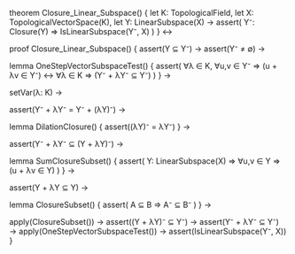 theorem Closure_Linear_Subspace() {
  let K: TopologicalField,
  let X: TopologicalVectorSpace(K),
  let Y: LinearSubspace(X) →
  assert(
    Y⁻: Closure(Y) ⇒ IsLinearSubspace(Y⁻, X)
  )
} ↔

proof Closure_Linear_Subspace() {
  assert(Y ⊆ Y⁻) →
  assert(Y⁻ ≠ ∅) →
  
  lemma OneStepVectorSubspaceTest() {
    assert(
      ∀λ ∈ K, ∀u,v ∈ Y⁻ ⇒ (u + λv ∈ Y⁻) ↔
      ∀λ ∈ K ⇒ (Y⁻ + λY⁻ ⊆ Y⁻)
    )
  } →

  setVar(λ: K) →
  
  assert(Y⁻ + λY⁻ = Y⁻ + (λY)⁻) →
  
  lemma DilationClosure() {
    assert((λY)⁻ = λY⁻)
  } →
  
  assert(Y⁻ + λY⁻ ⊆ (Y + λY)⁻) →
  
  lemma SumClosureSubset() {
    assert(
      Y: LinearSubspace(X) ⇒
      ∀u,v ∈ Y ⇒ (u + λv ∈ Y)
    )
  } →
  
  assert(Y + λY ⊆ Y) →
  
  lemma ClosureSubset() {
    assert(
      A ⊆ B ⇒ A⁻ ⊆ B⁻
    )
  } →
  
  apply(ClosureSubset()) →
  assert((Y + λY)⁻ ⊆ Y⁻) →
  assert(Y⁻ + λY⁻ ⊆ Y⁻) →
  apply(OneStepVectorSubspaceTest()) →
  assert(IsLinearSubspace(Y⁻, X))
}